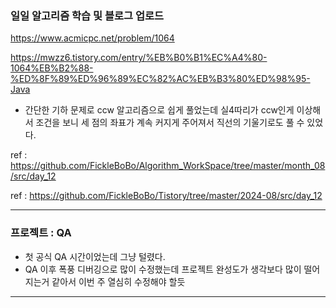 ### 일일 알고리즘 학습 및 블로그 업로드

https://www.acmicpc.net/problem/1064

https://mwzz6.tistory.com/entry/%EB%B0%B1%EC%A4%80-1064%EB%B2%88-%ED%8F%89%ED%96%89%EC%82%AC%EB%B3%80%ED%98%95-Java

- 간단한 기하 문제로 ccw 알고리즘으로 쉽게 풀었는데 실4따리가 ccw인게 이상해서 조건을 보니 세 점의 좌표가 계속 커지게 주어져서 직선의 기울기로도 풀 수 있었다.

ref : https://github.com/FickleBoBo/Algorithm_WorkSpace/tree/master/month_08/src/day_12

ref : https://github.com/FickleBoBo/Tistory/tree/master/2024-08/src/day_12

---

### 프로젝트 : QA

- 첫 공식 QA 시간이었는데 그냥 털렸다.
- QA 이후 폭풍 디버깅으로 많이 수정했는데 프로젝트 완성도가 생각보다 많이 떨어지는거 같아서 이번 주 열심히 수정해야 할듯

---
